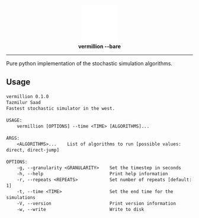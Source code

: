 <div align="center">
  <a href="https://github.com/syedtaz/vermillion">
    <img src="./logo.png" style = "width: 10vw; min-width: 100px;" alt="vermillion logo"/>
  </a>
  <br />
  <strong>vermillion --bare</strong>
</div>

<div align="center">

---

</div>

Pure python implementation of the stochastic simulation algorithms.

## Usage

```
vermillion 0.1.0
Tazmilur Saad
Fastest stochastic simulator in the west.

USAGE:
    vermillion [OPTIONS] --time <TIME> [ALGORITHMS]...

ARGS:
    <ALGORITHMS>...    List of algorithms to run [possible values: direct, direct-jump]

OPTIONS:
    -g, --granularity <GRANULARITY>    Set the timestep in seconds
    -h, --help                         Print help information
    -r, --repeats <REPEATS>            Set number of repeats [default: 1]
    -t, --time <TIME>                  Set the end time for the simulations
    -V, --version                      Print version information
    -w, --write                        Write to disk
```
